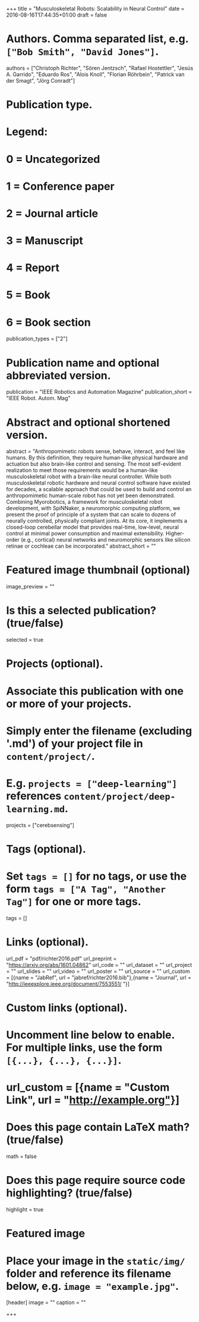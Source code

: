 +++
title = "Musculoskeletal Robots: Scalability in Neural Control"
date = 2016-08-16T17:44:35+01:00
draft = false

# Authors. Comma separated list, e.g. `["Bob Smith", "David Jones"]`.
authors = ["Christoph Richter", "Sören Jentzsch", "Rafael Hostettler", "Jesús A. Garrido", "Eduardo Ros", "Alois Knoll", "Florian Röhrbein", "Patrick van der Smagt", "Jörg Conradt"]

# Publication type.
# Legend:
# 0 = Uncategorized
# 1 = Conference paper
# 2 = Journal article
# 3 = Manuscript
# 4 = Report
# 5 = Book
# 6 = Book section
publication_types = ["2"]

# Publication name and optional abbreviated version.
publication = "IEEE Robotics and Automation Magazine"
publication_short = "IEEE Robot. Autom. Mag"

# Abstract and optional shortened version.
abstract = "Anthropomimetic robots sense, behave, interact, and feel like humans. By this definition, they require human-like physical hardware and actuation but also brain-like control and sensing. The most self-evident realization to meet those requirements would be a human-like musculoskeletal robot with a brain-like neural controller. While both musculoskeletal robotic hardware and neural control software have existed for decades, a scalable approach that could be used to build and control an anthropomimetic human-scale robot has not yet been demonstrated. Combining Myorobotics, a framework for musculoskeletal robot development, with SpiNNaker, a neuromorphic computing platform, we present the proof of principle of a system that can scale to dozens of neurally controlled, physically compliant joints. At its core, it implements a closed-loop cerebellar model that provides real-time, low-level, neural control at minimal power consumption and maximal extensibility. Higher-order (e.g., cortical) neural networks and neuromorphic sensors like silicon retinae or cochleae can be incorporated."
abstract_short = ""

# Featured image thumbnail (optional)
image_preview = ""

# Is this a selected publication? (true/false)
selected = true

# Projects (optional).
#   Associate this publication with one or more of your projects.
#   Simply enter the filename (excluding '.md') of your project file in `content/project/`.
#   E.g. `projects = ["deep-learning"]` references `content/project/deep-learning.md`.
projects = ["cerebsensing"]

# Tags (optional).
#   Set `tags = []` for no tags, or use the form `tags = ["A Tag", "Another Tag"]` for one or more tags.
tags = []

# Links (optional).
url_pdf = "pdf/richter2016.pdf"
url_preprint = "https://arxiv.org/abs/1601.04862"
url_code = ""
url_dataset = ""
url_project = ""
url_slides = ""
url_video = ""
url_poster = ""
url_source = ""
url_custom = [{name = "JabRef", url = "jabref/richter2016.bib"},{name = "Journal", url = "http://ieeexplore.ieee.org/document/7553551/ "}]

# Custom links (optional).
#   Uncomment line below to enable. For multiple links, use the form `[{...}, {...}, {...}]`.
# url_custom = [{name = "Custom Link", url = "http://example.org"}]

# Does this page contain LaTeX math? (true/false)
math = false

# Does this page require source code highlighting? (true/false)
highlight = true

# Featured image
# Place your image in the `static/img/` folder and reference its filename below, e.g. `image = "example.jpg"`.
[header]
image = ""
caption = ""

+++

